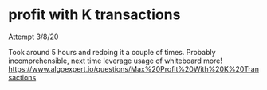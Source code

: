 # profit with K transactions

Attempt 3/8/20

Took around 5 hours and redoing it a couple of times. Probably incomprehensible, next time leverage usage of whiteboard more!
https://www.algoexpert.io/questions/Max%20Profit%20With%20K%20Transactions
